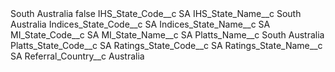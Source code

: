 <?xml version="1.0" encoding="UTF-8"?>
<CustomMetadata xmlns="http://soap.sforce.com/2006/04/metadata" xmlns:xsi="http://www.w3.org/2001/XMLSchema-instance" xmlns:xsd="http://www.w3.org/2001/XMLSchema">
    <label>South Australia</label>
    <protected>false</protected>
    <values>
        <field>IHS_State_Code__c</field>
        <value xsi:type="xsd:string">SA</value>
    </values>
    <values>
        <field>IHS_State_Name__c</field>
        <value xsi:type="xsd:string">South Australia</value>
    </values>
    <values>
        <field>Indices_State_Code__c</field>
        <value xsi:type="xsd:string">SA</value>
    </values>
    <values>
        <field>Indices_State_Name__c</field>
        <value xsi:type="xsd:string">SA</value>
    </values>
    <values>
        <field>MI_State_Code__c</field>
        <value xsi:type="xsd:string">SA</value>
    </values>
    <values>
        <field>MI_State_Name__c</field>
        <value xsi:type="xsd:string">SA</value>
    </values>
    <values>
        <field>Platts_Name__c</field>
        <value xsi:type="xsd:string">South Australia</value>
    </values>
    <values>
        <field>Platts_State_Code__c</field>
        <value xsi:type="xsd:string">SA</value>
    </values>
    <values>
        <field>Ratings_State_Code__c</field>
        <value xsi:type="xsd:string">SA</value>
    </values>
    <values>
        <field>Ratings_State_Name__c</field>
        <value xsi:type="xsd:string">SA</value>
    </values>
    <values>
        <field>Referral_Country__c</field>
        <value xsi:type="xsd:string">Australia</value>
    </values>
</CustomMetadata>
